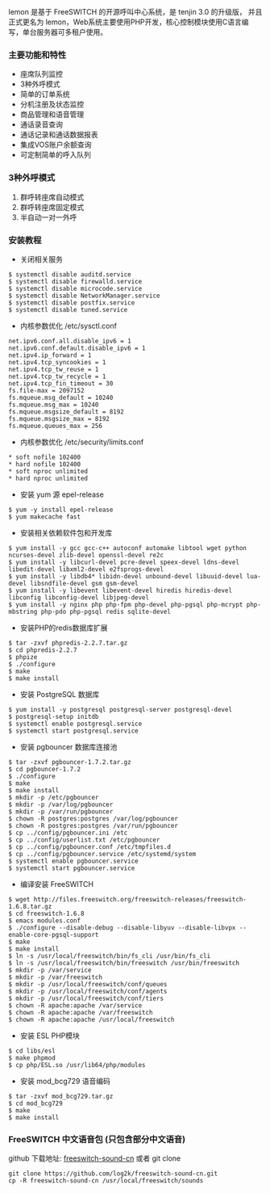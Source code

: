 lemon 是基于 FreeSWITCH 的开源呼叫中心系统，是 tenjin 3.0 的升级版， 并且正式更名为 lemon，Web系统主要使用PHP开发，核心控制模块使用C语言编写，单台服务器可多租户使用。

### 主要功能和特性
* 座席队列监控
* 3种外呼模式
* 简单的订单系统
* 分机注册及状态监控
* 商品管理和语音管理
* 通话录音查询
* 通话记录和通话数据报表
* 集成VOS账户余额查询
* 可定制简单的呼入队列

### 3种外呼模式
1. 群呼转座席自动模式
2. 群呼转座席固定模式
3. 半自动一对一外呼

### 安装教程
* 关闭相关服务
```shell
$ systemctl disable auditd.service
$ systemctl disable firewalld.service
$ systemctl disable microcode.service
$ systemctl disable NetworkManager.service
$ systemctl disable postfix.service
$ systemctl disable tuned.service
```
* 内核参数优化 /etc/sysctl.conf
```shell
net.ipv6.conf.all.disable_ipv6 = 1
net.ipv6.conf.default.disable_ipv6 = 1
net.ipv4.ip_forward = 1
net.ipv4.tcp_syncookies = 1
net.ipv4.tcp_tw_reuse = 1
net.ipv4.tcp_tw_recycle = 1
net.ipv4.tcp_fin_timeout = 30
fs.file-max = 2097152
fs.mqueue.msg_default = 10240
fs.mqueue.msg_max = 10240
fs.mqueue.msgsize_default = 8192
fs.mqueue.msgsize_max = 8192
fs.mqueue.queues_max = 256
```
* 内核参数优化 /etc/security/limits.conf
```shell
* soft nofile 102400
* hard nofile 102400
* soft nproc unlimited
* hard nproc unlimited
```

* 安装 yum 源 epel-release
```shell
$ yum -y install epel-release
$ yum makecache fast
```
* 安装相关依赖软件包和开发库
```shell
$ yum install -y gcc gcc-c++ autoconf automake libtool wget python ncurses-devel zlib-devel openssl-devel re2c
$ yum install -y libcurl-devel pcre-devel speex-devel ldns-devel libedit-devel libxml2-devel e2fsprogs-devel
$ yum install -y libdb4* libidn-devel unbound-devel libuuid-devel lua-devel libsndfile-devel gsm gsm-devel
$ yum install -y libevent libevent-devel hiredis hiredis-devel libconfig libconfig-devel libjpeg-devel
$ yum install -y nginx php php-fpm php-devel php-pgsql php-mcrypt php-mbstring php-pdo php-pgsql redis sqlite-devel
```
* 安装PHP的redis数据库扩展
```shell
$ tar -zxvf phpredis-2.2.7.tar.gz
$ cd phpredis-2.2.7
$ phpize
$ ./configure
$ make
$ make install
```
* 安装 PostgreSQL 数据库
```shell
$ yum install -y postgresql postgresql-server postgresql-devel
$ postgresql-setup initdb
$ systemctl enable postgresql.service
$ systemctl start postgresql.service
```
* 安装 pgbouncer 数据库连接池

```shell
$ tar -zxvf pgbouncer-1.7.2.tar.gz
$ cd pgbouncer-1.7.2
$ ./configure
$ make
$ make install
$ mkdir -p /etc/pgbouncer
$ mkdir -p /var/log/pgbouncer
$ mkdir -p /var/run/pgbouncer
$ chown -R postgres:postgres /var/log/pgbouncer
$ chown -R postgres:postgres /var/run/pgbouncer
$ cp ../config/pgbouncer.ini /etc
$ cp ../config/userlist.txt /etc/pgbouncer
$ cp ../config/pgbouncer.conf /etc/tmpfiles.d
$ cp ../config/pgbouncer.service /etc/systemd/system
$ systemctl enable pgbouncer.service
$ systemctl start pgbouncer.service
```
* 编译安装 FreeSWITCH
```shell
$ wget http://files.freeswitch.org/freeswitch-releases/freeswitch-1.6.8.tar.gz
$ cd freeswitch-1.6.8
$ emacs modules.conf
$ ./configure --disable-debug --disable-libyuv --disable-libvpx --enable-core-pgsql-support
$ make
$ make install
$ ln -s /usr/local/freeswitch/bin/fs_cli /usr/bin/fs_cli
$ ln -s /usr/local/freeswitch/bin/freeswitch /usr/bin/freeswitch
$ mkdir -p /var/service
$ mkdir -p /var/freeswitch
$ mkdir -p /usr/local/freeswitch/conf/queues
$ mkdir -p /usr/local/freeswitch/conf/agents
$ mkdir -p /usr/local/freeswitch/conf/tiers
$ chown -R apache:apache /var/service
$ chown -R apache:apache /var/freeswitch
$ chown -R apache:apache /usr/local/freeswitch
```
* 安装 ESL PHP模块
```sehll
$ cd libs/esl
$ make phpmod
$ cp php/ESL.so /usr/lib64/php/modules
```

* 安装 mod_bcg729 语音编码
```shell
$ tar -zxvf mod_bcg729.tar.gz
$ cd mod_bcg729
$ make
$ make install
```
### FreeSWITCH 中文语音包 (只包含部分中文语音)
github 下载地址: [freeswitch-sound-cn](https://github.com/log2k/freeswitch-sound-cn/archive/master.zip) 或者 git clone
```
git clone https://github.com/log2k/freeswitch-sound-cn.git
cp -R freeswitch-sound-cn /usr/local/freeswitch/sounds
```
